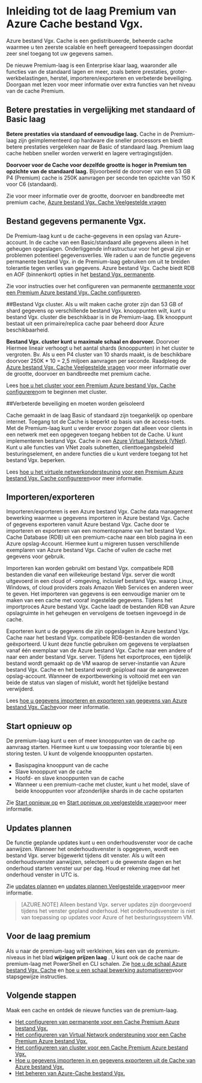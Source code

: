 <properties 
    pageTitle="Inleiding tot de laag Azure bestand Vgx. Cache Premium | Microsoft Azure" 
    description="Informatie over het maken en beheren van bestand Vgx. permanente, bestand Vgx. cluster en VNET ondersteuning voor uw Premium laag Azure bestand Vgx. Cache-sessies" 
    services="redis-cache" 
    documentationCenter="" 
    authors="steved0x" 
    manager="douge" 
    editor=""/>

<tags 
    ms.service="cache" 
    ms.workload="tbd" 
    ms.tgt_pltfrm="cache-redis" 
    ms.devlang="na" 
    ms.topic="article" 
    ms.date="09/15/2016" 
    ms.author="sdanie"/>

# <a name="introduction-to-the-azure-redis-cache-premium-tier"></a>Inleiding tot de laag Premium van Azure Cache bestand Vgx.
Azure bestand Vgx. Cache is een gedistribueerde, beheerde cache waarmee u ten zeerste scalable en heeft gereageerd toepassingen doordat zeer snel toegang tot uw gegevens samen. 

De nieuwe Premium-laag is een Enterprise klaar laag, waaronder alle functies van de standaard lagen en meer, zoals betere prestaties, groter-werkbelastingen, herstel, importeren/exporteren en verbeterde beveiliging. Doorgaan met lezen voor meer informatie over extra functies van het niveau van de cache Premium.

## <a name="better-performance-compared-to-standard-or-basic-tier"></a>Betere prestaties in vergelijking met standaard of Basic laag
**Betere prestaties via standaard of eenvoudige laag.** Cache in de Premium-laag zijn geïmplementeerd op hardware die sneller processors en biedt betere prestaties vergeleken naar de Basic of standaard laag. Premium laag cache hebben sneller worden verwerkt en lagere vertragingstijden. 

**Doorvoer voor de Cache voor dezelfde grootte is hoger in Premium ten opzichte van de standaard laag.** Bijvoorbeeld de doorvoer van een 53 GB P4 (Premium) cache is 250K aanvragen per seconde ten opzichte van 150 K voor C6 (standaard).

Zie voor meer informatie over de grootte, doorvoer en bandbreedte met premium cache, [Azure bestand Vgx. Cache Veelgestelde vragen](cache-faq.md#what-redis-cache-offering-and-size-should-i-use)

## <a name="redis-data-persistence"></a>Bestand gegevens permanente Vgx.
De Premium-laag kunt u de cache-gegevens in een opslag van Azure-account. In de cache van een Basic/standaard alle gegevens alleen in het geheugen opgeslagen. Onderliggende infrastructuur voor het geval zijn er problemen potentieel gegevensverlies. We raden u aan de functie gegevens permanente bestand Vgx. in de Premium-laag gebruiken om uit te breiden tolerantie tegen verlies van gegevens. Azure bestand Vgx. Cache biedt RDB en AOF (binnenkort) opties in het [bestand Vgx. permanente](http://redis.io/topics/persistence). 

Zie voor instructies over het configureren van permanente [permanente voor een Premium Azure bestand Vgx. Cache configureren](cache-how-to-premium-persistence.md).

##<a name="redis-cluster"></a>Bestand Vgx cluster.
Als u wilt maken cache groter zijn dan 53 GB of shard gegevens op verschillende bestand Vgx. knooppunten wilt, kunt u bestand Vgx. cluster die beschikbaar is in de Premium-laag. Elk knooppunt bestaat uit een primaire/replica cache paar beheerd door Azure beschikbaarheid. 

**Bestand Vgx. cluster kunt u maximale schaal en doorvoer.** Doorvoer Hiermee lineair verhoogt u het aantal shards (knooppunten) in het cluster te vergroten. Bv. Als u een P4 cluster van 10 shards maakt, is de beschikbare doorvoer 250K * 10 = 2,5 miljoen aanvragen per seconde. Raadpleeg de [Azure bestand Vgx. Cache Veelgestelde vragen](cache-faq.md#what-redis-cache-offering-and-size-should-i-use) voor meer informatie over de grootte, doorvoer en bandbreedte met premium cache.

Lees [hoe u het cluster voor een Premium Azure bestand Vgx. Cache configureren](cache-how-to-premium-clustering.md)om te beginnen met cluster.

##<a name="enhanced-security-and-isolation"></a>Verbeterde beveiliging en moeten worden geïsoleerd

Cache gemaakt in de laag Basic of standaard zijn toegankelijk op openbare internet. Toegang tot de Cache is beperkt op basis van de access-toets. Met de Premium-laag kunt u verder ervoor zorgen dat alleen voor clients in een netwerk met een opgegeven toegang hebben tot de Cache. U kunt implementeren bestand Vgx. Cache in een [Azure Virtual Network (VNet)](https://azure.microsoft.com/services/virtual-network/). Kunt u alle functies van VNet zoals subnetten, clienttoegangsbeleid besturingselement, en andere functies die u kunt verdere toegang tot het bestand Vgx. beperken.

Lees [hoe u het virtuele netwerkondersteuning voor een Premium Azure bestand Vgx. Cache configureren](cache-how-to-premium-vnet.md)voor meer informatie.

## <a name="importexport"></a>Importeren/exporteren

Importeren/exporteren is een Azure bestand Vgx. Cache data management bewerking waarmee u gegevens importeren in Azure bestand Vgx. Cache of gegevens exporteren vanuit Azure bestand Vgx. Cache door te importeren en exporteren van een momentopname van het bestand Vgx. Cache Database (RDB) uit een premium-cache naar een blob pagina in een Azure opslag-Account. Hiermee kunt u migreren tussen verschillende exemplaren van Azure bestand Vgx. Cache of vullen de cache met gegevens voor gebruik.

Importeren kan worden gebruikt om bestand Vgx. compatibele RDB bestanden die vanaf een willekeurige bestand Vgx. server die wordt uitgevoerd in een cloud of -omgeving, inclusief bestand Vgx. waarop Linux, Windows, of cloud providers zoals Amazon Web Services en anderen weer te geven. Het importeren van gegevens is een eenvoudige manier om te maken van een cache met vooraf ingestelde gegevens. Tijdens het importproces Azure bestand Vgx. Cache laadt de bestanden RDB van Azure opslagruimte in het geheugen en vervolgens de toetsen ingevoegd in de cache.

Exporteren kunt u de gegevens die zijn opgeslagen in Azure bestand Vgx. Cache naar het bestand Vgx. compatibele RDB-bestanden die worden geëxporteerd. U kunt deze functie gebruiken om gegevens te verplaatsen vanaf één exemplaar van de Azure bestand Vgx. Cache naar een andere of naar een ander bestand Vgx. server. Tijdens het exportproces, een tijdelijk bestand wordt gemaakt op de VM waarop de server-instantie van Azure bestand Vgx. Cache en het bestand wordt geüpload naar de aangewezen opslag-account. Wanneer de exportbewerking is voltooid met een van beide de status van slagen of mislukt, wordt het tijdelijke bestand verwijderd.

Lees [hoe u gegevens importeren en exporteren van gegevens van Azure bestand Vgx. Cache](cache-how-to-import-export-data.md)voor meer informatie.

## <a name="reboot"></a>Start opnieuw op

De premium-laag kunt u een of meer knooppunten van de cache op aanvraag starten. Hiermee kunt u uw toepassing voor tolerantie bij een storing testen. U kunt de volgende knooppunten opstarten.

-   Basispagina knooppunt van de cache
-   Slave knooppunt van de cache
-   Hoofd- en slave knooppunten van de cache
-   Wanneer u een premium-cache met cluster, kunt u het model, slave of beide knooppunten voor afzonderlijke shards in de cache opstarten

Zie [Start opnieuw op](cache-administration.md#reboot) en [Start opnieuw op veelgestelde vragen](cache-administration.md#reboot-faq)voor meer informatie.

## <a name="schedule-updates"></a>Updates plannen

De functie geplande updates kunt u een onderhoudsvenster voor de cache aanwijzen. Wanneer het onderhoudsvenster is opgegeven, wordt een bestand Vgx. server bijgewerkt tijdens dit venster. Als u wilt een onderhoudsvenster aanwijzen, selecteert u de gewenste dagen en het onderhoud starten venster uur per dag. Houd er rekening mee dat het onderhoud venster in UTC is. 

Zie [updates plannen](cache-administration.md#schedule-updates) en [updates plannen Veelgestelde vragen](cache-administration.md#schedule-updates-faq)voor meer informatie.

>[AZURE.NOTE] Alleen bestand Vgx. server updates zijn doorgevoerd tijdens het venster gepland onderhoud. Het onderhoudsvenster is niet van toepassing op updates voor Azure of het besturingssysteem VM.

## <a name="to-scale-to-the-premium-tier"></a>Voor de laag premium

Als u naar de premium-laag wilt verkleinen, kies een van de premium-niveaus in het blad **wijzigen prijzen laag** . U kunt ook de cache naar de premium-laag met PowerShell en CLI schalen. Zie [hoe u de schaal Azure bestand Vgx. Cache](cache-how-to-scale.md) en [hoe u een schaal bewerking automatiseren](cache-how-to-scale.md#how-to-automate-a-scaling-operation)voor stapsgewijze instructies.

## <a name="next-steps"></a>Volgende stappen

Maak een cache en ontdek de nieuwe functies van de premium-laag.

-   [Het configureren van permanente voor een Cache Premium Azure bestand Vgx.](cache-how-to-premium-persistence.md)
-   [Het configureren van Virtual Network ondersteuning voor een Cache Premium Azure bestand Vgx.](cache-how-to-premium-vnet.md)
-   [Het configureren van cluster voor een Cache Premium Azure bestand Vgx.](cache-how-to-premium-clustering.md)
-   [Hoe u gegevens importeren in en gegevens exporteren uit de Cache van Azure bestand Vgx.](cache-how-to-import-export-data.md)
-   [Het beheren van Azure-Cache bestand Vgx.](cache-administration.md)
  

